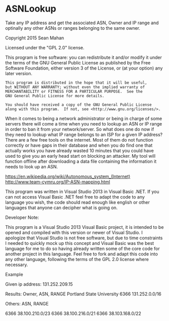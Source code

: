 # ASNLookup

Take any IP address and get the associated ASN, Owner and IP range and optinally any other ASNs or ranges belonging to the same owner. 

Copyright 2015 Sean Mahan

Licensed under the "GPL 2.0" license.

This program is free software: you can redistribute it and/or modify
    it under the terms of the GNU General Public License as published by
    the Free Software Foundation, either version 3 of the License, or
    (at your option) any later version.

    This program is distributed in the hope that it will be useful,
    but WITHOUT ANY WARRANTY; without even the implied warranty of
    MERCHANTABILITY or FITNESS FOR A PARTICULAR PURPOSE.  See the
    GNU General Public License for more details.

    You should have received a copy of the GNU General Public License
    along with this program.  If not, see <http://www.gnu.org/licenses/>.

When it comes to being a network administrator or being in charge of some servers there will come a time when you need to lookup an ASN or IP range in order to ban it from your network/server. So what does one do now if they need to lookup what IP range belongs to an ISP for a given IP address? There are a few free tools on the internet. Most of them do not function correctly or have gaps in their database and when you do find one that actually works you have already wasted 10 minutes that you could have used to give you an early head start on blocking an attacker. My tool will function offline after downloading a data file containing the information it needs to look up an ASN.

https://en.wikipedia.org/wiki/Autonomous_system_(Internet)
http://www.team-cymru.org/IP-ASN-mapping.html

This program was written in Visual Studio 2013 in Visual Basic .NET.
If you can not access Visual Basic .NET feel free to adapt the code to any language you wish, the code should read enough like english or other languages that anyone can decipher what is going on.

Developer Note:

This program is a Visual Studio 2013 Visual Basic project, it is intended to be opened and compiled with this version or newer of Visual Studio. I apologize that Visual Studio is not free software, but due to time constraints I needed to quickly mock up this concept and Visual Basic was the best language for me to do so having already written some of the core code for another project in this language. Feel free to fork and adapt this code into any other language, following the terms of the GPL 2.0 license where necessary.


Example

Given ip address: 131.252.209.15

Results:
Owner, ASN, RANGE
Portland State University 6366 131.252.0.0/16

Others:
ASN, RANGE

6366 38.100.210.0/23
6366 38.100.216.0/21
6366 38.103.168.0/22

